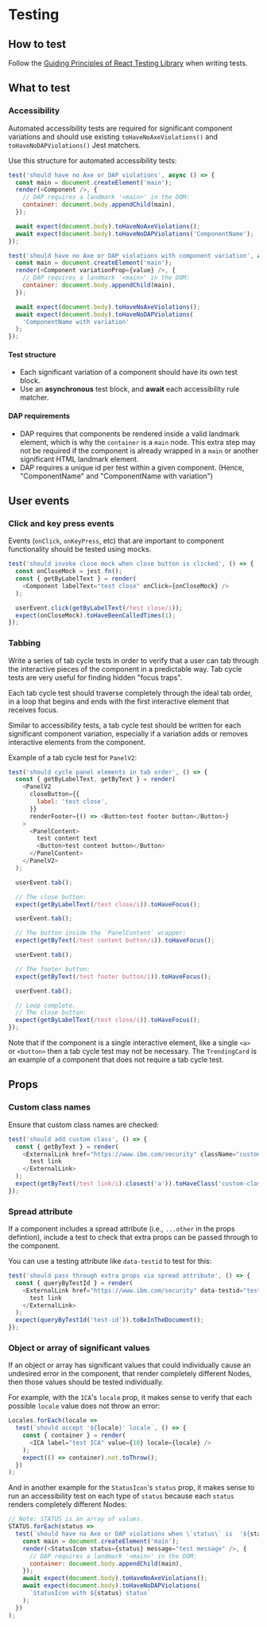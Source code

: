 # Testing

## How to test

Follow the [Guiding Principles of React Testing Library](https://github.com/testing-library/react-testing-library#guiding-principles) when writing tests.

## What to test

### Accessibility

Automated accessibility tests are required for significant component variations and should use existing `toHaveNoAxeViolations()` and `toHaveNoDAPViolations()` Jest matchers.

Use this structure for automated accessibility tests:

```js
test('should have no Axe or DAP violations', async () => {
  const main = document.createElement('main');
  render(<Component />, {
    // DAP requires a landmark '<main>' in the DOM:
    container: document.body.appendChild(main),
  });

  await expect(document.body).toHaveNoAxeViolations();
  await expect(document.body).toHaveNoDAPViolations('ComponentName');
});

test('should have no Axe or DAP violations with component variation', async () => {
  const main = document.createElement('main');
  render(<Component variationProp={value} />, {
    // DAP requires a landmark '<main>' in the DOM:
    container: document.body.appendChild(main),
  });

  await expect(document.body).toHaveNoAxeViolations();
  await expect(document.body).toHaveNoDAPViolations(
    'ComponentName with variation'
  );
});
```

#### Test structure

- Each significant variation of a component should have its own test block.
- Use an **asynchronous** test block, and **await** each accessibility rule matcher.

#### DAP requirements

- DAP requires that components be rendered inside a valid landmark element, which is why the `container` is a `main` node. This extra step may not be required if the component is already wrapped in a `main` or another significant HTML landmark element.
- DAP requires a unique id per test within a given component. (Hence, "ComponentName" and "ComponentName with variation")

## User events

### Click and key press events

Events (`onClick`, `onKeyPress`, etc) that are important to component functionality should be tested using mocks.

```js
test('should invoke close mock when close button is clicked', () => {
  const onCloseMock = jest.fn();
  const { getByLabelText } = render(
    <Component labelText="test close" onClick={onCloseMock} />
  );

  userEvent.click(getByLabelText(/test close/i));
  expect(onCloseMock).toHaveBeenCalledTimes(1);
});
```

### Tabbing

Write a series of tab cycle tests in order to verify that a user can tab through the interactive pieces of the component in a predictable way. Tab cycle tests are very useful for finding hidden "focus traps".

Each tab cycle test should traverse completely through the ideal tab order, in a loop that begins and ends with the first interactive element that receives focus.

Similar to accessibility tests, a tab cycle test should be written for each significant component variation, especially if a variation adds or removes interactive elements from the component.

Example of a tab cycle test for `PanelV2`:

```js
test('should cycle panel elements in tab order', () => {
  const { getByLabelText, getByText } = render(
    <PanelV2
      closeButton={{
        label: 'test close',
      }}
      renderFooter={() => <Button>test footer button</Button>}
    >
      <PanelContent>
        test content text
        <Button>test content button</Button>
      </PanelContent>
    </PanelV2>
  );

  userEvent.tab();

  // The close button:
  expect(getByLabelText(/test close/i)).toHaveFocus();

  userEvent.tab();

  // The button inside the `PanelContent` wrapper:
  expect(getByText(/test content button/i)).toHaveFocus();

  userEvent.tab();

  // The footer button:
  expect(getByText(/test footer button/i)).toHaveFocus();

  userEvent.tab();

  // Loop complete.
  // The close button:
  expect(getByLabelText(/test close/i)).toHaveFocus();
});
```

Note that if the component is a single interactive element, like a single `<a>` or `<button>` then a tab cycle test may not be necessary. The `TrendingCard` is an example of a component that does not require a tab cycle test.

## Props

### Custom class names

Ensure that custom class names are checked:

```js
test('should add custom class', () => {
  const { getByText } = render(
    <ExternalLink href="https://www.ibm.com/security" className="custom-class">
      test link
    </ExternalLink>
  );
  expect(getByText(/test link/i).closest('a')).toHaveClass('custom-class');
});
```

### Spread attribute

If a component includes a spread attribute (i.e., `...other` in the props defintion), include a test to check that extra props can be passed through to the component.

You can use a testing attribute like `data-testid` to test for this:

```js
test('should pass through extra props via spread attribute', () => {
  const { queryByTestId } = render(
    <ExternalLink href="https://www.ibm.com/security" data-testid="test-id">
      test link
    </ExternalLink>
  );
  expect(queryByTestId('test-id')).toBeInTheDocument();
});
```

### Object or array of significant values

If an object or array has significant values that could individually cause an undesired error in the component, that render completely different Nodes, then those values should be tested individually.

For example, with the `ICA`'s `locale` prop, it makes sense to verify that each possible `locale` value does not throw an error:

```js
Locales.forEach(locale =>
  test(`should accept '${locale}' locale`, () => {
    const { container } = render(
      <ICA label="test ICA" value={10} locale={locale} />
    );
    expect(() => container).not.toThrow();
  })
);
```

And in another example for the `StatusIcon`'s `status` prop, it makes sense to run an accessibility test on each type of `status` because each `status` renders completely different Nodes:

```js
// Note: STATUS is an array of values.
STATUS.forEach(status =>
  test(`should have no Axe or DAP violations when \`status\` is  '${status}'`, async () => {
    const main = document.createElement('main');
    render(<StatusIcon status={status} message="test message" />, {
      // DAP requires a landmark '<main>' in the DOM:
      container: document.body.appendChild(main),
    });
    await expect(document.body).toHaveNoAxeViolations();
    await expect(document.body).toHaveNoDAPViolations(
      `StatusIcon with ${status} status`
    );
  })
);
```
